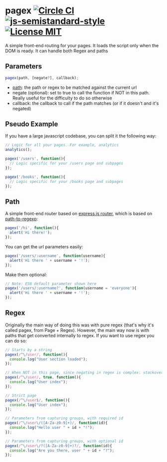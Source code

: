 # pagex [![Circle CI](https://circleci.com/gh/franciscop/pagex/tree/master.svg?style=shield)](https://circleci.com/gh/franciscop/pagex/tree/master) [![js-semistandard-style](https://img.shields.io/badge/code%20style-semistandard-brightgreen.svg)](https://github.com/Flet/semistandard) [![License MIT](https://img.shields.io/badge/license-MIT-blue.svg)](https://github.com/franciscop/pagex/blob/master/LICENSE)

A simple front-end routing for your pages. It loads the script only when the DOM is ready. It can handle both Regex and paths

## Parameters

```js
pagex(path, [negate?], callback);
```

- [path](#path): the path or regex to be matched against the current url
- negate (optional): set to true to call the function if NOT in this path. Really useful for the difficulty to do so otherwise
- callback: the callback to call if the path matches (or if it doesn't and it's negated)

## Pseudo Example

If you have a large javascript codebase, you can split it the following way:

```js
// Logic for all your pages. For example, analytics
analytics();

pagex('/users', function(){
  // Logic specific for your /users page and subpages
});

pagex('/books', function(){
  // Logic specific for your /books page and subpages
});
```


## Path

A simple front-end router based on [express.js router](https://expressjs.com/en/guide/routing.html), which is based on [path-to-regexp](https://www.npmjs.com/package/path-to-regexp):

```js
pagex('/hi', function(){
  alert('Hi there!');
});
```

You can get the url parameters easily:

```js
pagex('/users/:username', function(username){
  alert('Hi there ' + username + '!');
});
```

Make them optional:

```js
// Note: ES6 default parameter shown here
pagex('/users/:username?', function(username = 'everyone'){
  alert('Hi there ' + username + '!');
});
```


## Regex

Originally the main way of doing this was with pure regex (that's why it's called pagex, from Page + Regex). However, the main way now is with paths that get converted internally to regex. If you want to use regex you can do so:

```js
// Starts by a string
pagex(/^\/user/, function(){
  console.log("User section loaded");
});

// When NOT in this page, since negating in regex is complex: stackoverflow.com/a/1240337
pagex(/^\/user/, true, function(){
  console.log("User index");
});

// Strict page
pagex(/^\/user$/, function(){
  console.log("User index");
});

// Parameters from capturing groups, with required id
pagex(/^\/user\/([A-Za-z0-9]+)/, function(id){
  console.log("Hello user " + id + "!");
});

// Parameters from capturing groups, with optional id
pagex(/^\/user\/?([A-Za-z0-9]+)?/, function(id){
  console.log("Are you there, user " + id + "?");
});
```
